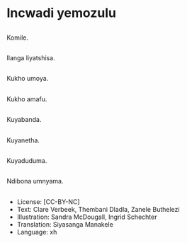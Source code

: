 # Incwadi yemozulu

##
Komile.

##
Ilanga liyatshisa.

##
Kukho umoya.

##
Kukho amafu.

##
Kuyabanda.

##
Kuyanetha.

##
Kuyaduduma.

##
Ndibona umnyama.

##
* License: [CC-BY-NC]
* Text: Clare Verbeek, Thembani Dladla, Zanele Buthelezi
* Illustration: Sandra McDougall, Ingrid Schechter
* Translation: Siyasanga Manakele
* Language: xh
